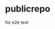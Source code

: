 # publicrepo
for e2e test
















































































































































































































































































































































































































































































































































































































































































































































































































































































































































































































































































































































































































































































































































































































































































































































































































































































































































































































































































































































































































































































































































































































































































































































































































































































































































































































































































































































































































































































































































































































































































































































































































































































































































































































































































































































































































